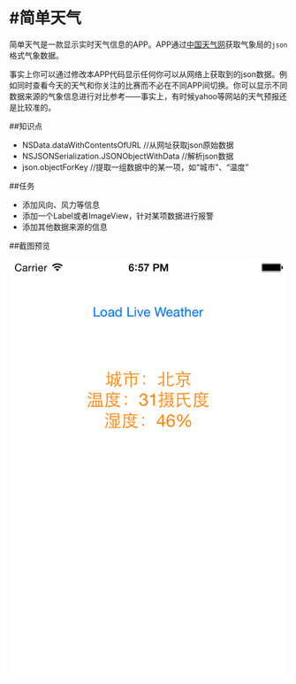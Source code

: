 #简单天气
=====
简单天气是一款显示实时天气信息的APP。APP通过[中国天气网](http://www.weather.com.cn/)获取气象局的`json`格式气象数据。

事实上你可以通过修改本APP代码显示任何你可以从网络上获取到的json数据。例如同时查看今天的天气和你关注的比赛而不必在不同APP间切换。你可以显示不同数据来源的气象信息进行对比参考——事实上，有时候yahoo等网站的天气预报还是比较准的。

##知识点

- NSData.dataWithContentsOfURL  //从网址获取json原始数据
- NSJSONSerialization.JSONObjectWithData  //解析json数据
- json.objectForKey  //提取一组数据中的某一项，如“城市”、“温度”

##任务

- 添加风向、风力等信息
- 添加一个Label或者ImageView，针对某项数据进行报警
- 添加其他数据来源的信息


##截图预览

![preview](/preview/pv1.png) 